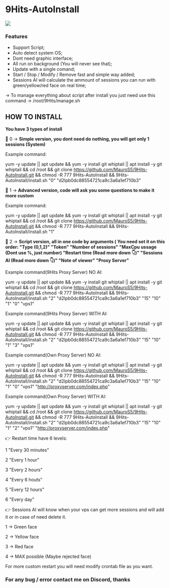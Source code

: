 # 9Hits-AutoInstall

![](https://pbs.twimg.com/profile_images/801085299988123649/RyfqK0ww_200x200.jpg)

### Features

- Support Script;
- Auto detect system OS;
- Dont need graphic interface;
- All run on background (You will never see that);
- Update with a single comand;
- Start / Stop / Modify / Remove fast and simple way added;
- Sessions AI will calculate the ammount of sessions you can run with green/yellow/red face on real time;


-> To manage everything about script after install you just need use this command ->
/root/9Hits/manage.sh

## **HOW TO INSTALL**

**You have 3 types of install**

📌 0 -> **Simple version, you dont need do nothing, you will get only 1 sessions (System)**

Example command:

yum -y update || apt update && yum -y install git whiptail || apt install -y git whiptail && cd /root && git clone https://github.com/MauroS5/9Hits-AutoInstall.git && chmod -R 777 9Hits-AutoInstall && 9Hits-AutoInstall/install.sh "0" "d2lpb0dc88554721ca9c3a6a1ef710b3"

📌 1 -> **Advanced version, code will ask you some questions to make it more custom**

Example command:

yum -y update || apt update && yum -y install git whiptail || apt install -y git whiptail && cd /root && git clone https://github.com/MauroS5/9Hits-AutoInstall.git && chmod -R 777 9Hits-AutoInstall && 9Hits-AutoInstall/install.sh "1"

📌 2 -> **Script version, all in one code by arguments ( You need set it on this order: "Type (0,1,2)" "Token" "Number of sessions" "MaxCpu ussage (Dont use %, just number) "Restart time (Read more down 👇)" "Sessions AI (Read more down 👇)" "Note of viewer" "Proxy Server"**

Example command(9Hits Proxy Server) NO AI:

yum -y update || apt update && yum -y install git whiptail || apt install -y git whiptail && cd /root && git clone https://github.com/MauroS5/9Hits-AutoInstall.git && chmod -R 777 9Hits-AutoInstall && 9Hits-AutoInstall/install.sh "2" "d2lpb0dc88554721ca9c3a6a1ef710b3" "15" "10" "1" "0" "vps1"

Example command(9Hits Proxy Server) WITH AI:

yum -y update || apt update && yum -y install git whiptail || apt install -y git whiptail && cd /root && git clone https://github.com/MauroS5/9Hits-AutoInstall.git && chmod -R 777 9Hits-AutoInstall && 9Hits-AutoInstall/install.sh "2" "d2lpb0dc88554721ca9c3a6a1ef710b3" "15" "10" "1" "3" "vps1"

Example command(Own Proxy Server) NO AI:

yum -y update || apt update && yum -y install git whiptail || apt install -y git whiptail && cd /root && git clone https://github.com/MauroS5/9Hits-AutoInstall.git && chmod -R 777 9Hits-AutoInstall && 9Hits-AutoInstall/install.sh "2" "d2lpb0dc88554721ca9c3a6a1ef710b3" "15" "10" "1" "0" "vps1" "http://proxyserver.com/index.php"

Example command(Own Proxy Server) WITH AI:

yum -y update || apt update && yum -y install git whiptail || apt install -y git whiptail && cd /root && git clone https://github.com/MauroS5/9Hits-AutoInstall.git && chmod -R 777 9Hits-AutoInstall && 9Hits-AutoInstall/install.sh "2" "d2lpb0dc88554721ca9c3a6a1ef710b3" "15" "10" "1" "2" "vps1" "http://proxyserver.com/index.php"

👉 Restart time have 6 levels:

1 "Every 30 minutes"

2 "Every 1 hour"

3 "Every 2 hours"

4 "Every 6 houts" 

5 "Every 12 hours"

6 "Every day"

👉 Sessions AI will know when your vps can get more sessions and will add it or in case of need delete it.

1 -> Green face

2 -> Yellow face

3 -> Red face

4 -> MAX possible (Maybe rejected face)

For more custom restart you will need modify crontab file as you want.

### For any bug / error contact me on Discord, thanks
